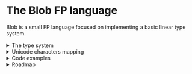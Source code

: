 # The Blob FP language

Blob is a small FP language focused on implementing a basic linear type system.

<details>

<summary>The type system</summary>
<br>
Even though Blob's type system may seem pointless to many people, it's actually of a great strength. Thanks to it, it is possible to write GC-free VMs easily, because of the automatic memory handling.
For example, a function whose signature is <code>f: a ⊸ b</code> would see its first argument forced to be consumed exactly once (<code>⊸ = →[1]</code>) in the function body.
As another example, a function <code>g: a →[3] b ⊸ a</code> would force the developer to use the first argument 3 times and the second argument once.

</details>
<details>

<summary>Unicode characters mapping</summary>
<br>
Some unicode characters are part of the language itself, and may be used interchangeably with their ASCII correspondants.

| ASCII | Unicode |
|------:|:--------|
   |`->`|`→`|
   |`-o`|`⊸`|
   |`=>`|`⇒`|
   | `\`|`λ`|
   |`::`|`∷`|

</details>
<details>

<summary>Code examples</summary>

#### The Fibonacci sequence

```haskell
fib: Num a ⇒ a ⊸ a
fib = go 0
  where -- go :: Num a ⇒ a ⊸ a
        go acc n =
            match n with
                0  → acc
                n' → go (n' * acc) (n' - 1)
```

#### Factorial calculation

```haskell
fact: Num a ⇒ a ⊸ a
fact n = match n with --  we clone “n”.
    0  → 1
    n' → n' * fact (n' - 1)
```

#### The Ackermann function

```haskell
ack: Num a ⇒ a ⊸ a ⊸ a
ack m n = match m with --  we clone “m”.
    0  → n + 1
    m' → match n with --  we clone “n”.
        0  → ack (m' - 1) 1
        n' → ack (m' - 1) $ ack m' (n' - 1)
```

</details>
<details>

<summary>Roadmap</summary>
<br>

- [ ] Implementing a fully working λ language inside the REPL.
    The goal is basically to replicate a small Haskell.
- [ ] Making a VM using the Linear Abstract Machine scheme.
- [ ] Making a full compiler targetting NASM.

</details>